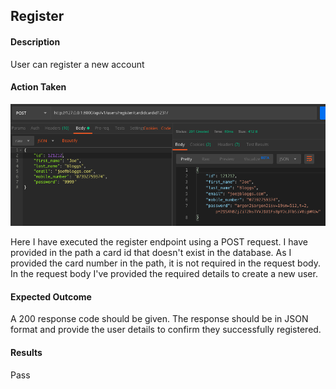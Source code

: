 ## Register
#### Description
User can register a new account
#### Action Taken
![Register](register.png)

Here I have executed the register endpoint using a POST request.
I have provided in the path a card id that doesn't exist in the database.
As I provided the card number in the path, it is not required in the request body.
In the request body I've provided the required details to create a new user.
#### Expected Outcome
A 200 response code should be given.
The response should be in JSON format and provide the user details to confirm they successfully registered.
#### Results
Pass
